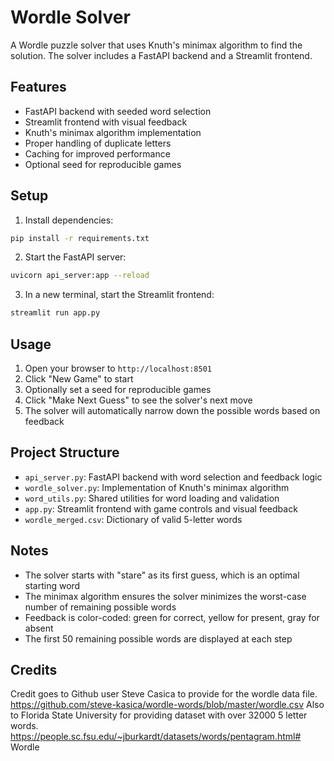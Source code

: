 # Wordle Solver

A Wordle puzzle solver that uses Knuth's minimax algorithm to find the solution. The solver includes a FastAPI backend and a Streamlit frontend.

## Features

- FastAPI backend with seeded word selection
- Streamlit frontend with visual feedback
- Knuth's minimax algorithm implementation
- Proper handling of duplicate letters
- Caching for improved performance
- Optional seed for reproducible games

## Setup

1. Install dependencies:
```bash
pip install -r requirements.txt
```

2. Start the FastAPI server:
```bash
uvicorn api_server:app --reload
```

3. In a new terminal, start the Streamlit frontend:
```bash
streamlit run app.py
```

## Usage

1. Open your browser to `http://localhost:8501`
2. Click "New Game" to start
3. Optionally set a seed for reproducible games
4. Click "Make Next Guess" to see the solver's next move
5. The solver will automatically narrow down the possible words based on feedback

## Project Structure

- `api_server.py`: FastAPI backend with word selection and feedback logic
- `wordle_solver.py`: Implementation of Knuth's minimax algorithm
- `word_utils.py`: Shared utilities for word loading and validation
- `app.py`: Streamlit frontend with game controls and visual feedback
- `wordle_merged.csv`: Dictionary of valid 5-letter words

## Notes

- The solver starts with "stare" as its first guess, which is an optimal starting word
- The minimax algorithm ensures the solver minimizes the worst-case number of remaining possible words
- Feedback is color-coded: green for correct, yellow for present, gray for absent
- The first 50 remaining possible words are displayed at each step 

## Credits
Credit goes to Github user Steve Casica to provide for the wordle data file. 
https://github.com/steve-kasica/wordle-words/blob/master/wordle.csv
Also to Florida State University for providing dataset with over 32000 5 letter words. 
https://people.sc.fsu.edu/~jburkardt/datasets/words/pentagram.html#   W o r d l e  
 